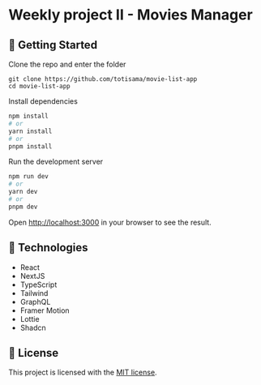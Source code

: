 # Weekly project II - Movies Manager

## 🧱 Getting Started

Clone the repo and enter the folder

```
git clone https://github.com/totisama/movie-list-app
cd movie-list-app
```

Install dependencies

```bash
npm install
# or
yarn install
# or
pnpm install
```

Run the development server

```bash
npm run dev
# or
yarn dev
# or
pnpm dev
```

Open [http://localhost:3000](http://localhost:3000) in your browser to see the result.

## 🔨 Technologies

- React
- NextJS
- TypeScript
- Tailwind
- GraphQL
- Framer Motion
- Lottie
- Shadcn

## 🪪 License

This project is licensed with the [MIT license](LICENSE).
